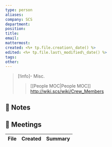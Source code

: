 ```yaml
---
type: person
aliases: 
company: SCS
department: 
position: 
title: 
email: 
mattermost: 
created: <%+ tp.file.creation\_date() %>
edited: <%+ tp.file.last\_modified\_date() %>
tags: 
other: 
---
```


>[!info]- Misc.
>>[[People MOC|People MOC]]
>>http://wiki.scs/wiki/Crew_Members

## 📒 Notes

## 📌 Meetings
| File | Created | Summary |
| ---- | ------- | ------- |


